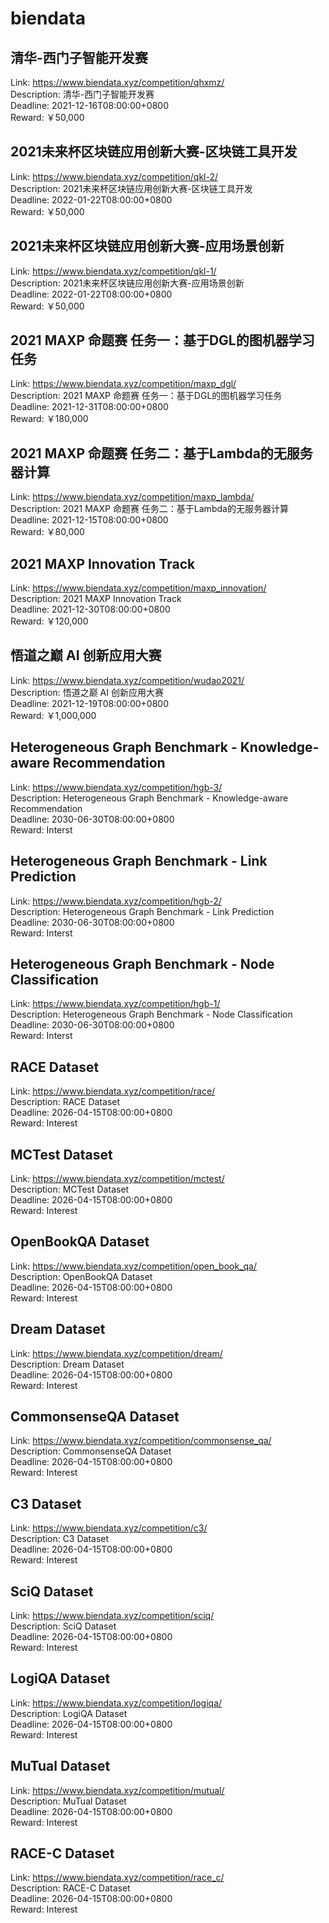 # biendata



## 清华-西门子智能开发赛

Link: https://www.biendata.xyz/competition/qhxmz/  
Description: 清华-西门子智能开发赛  
Deadline: 2021-12-16T08:00:00+0800  
Reward: ￥50,000  


## 2021未来杯区块链应用创新大赛-区块链工具开发

Link: https://www.biendata.xyz/competition/qkl-2/  
Description: 2021未来杯区块链应用创新大赛-区块链工具开发  
Deadline: 2022-01-22T08:00:00+0800  
Reward: ￥50,000  


## 2021未来杯区块链应用创新大赛-应用场景创新

Link: https://www.biendata.xyz/competition/qkl-1/  
Description: 2021未来杯区块链应用创新大赛-应用场景创新  
Deadline: 2022-01-22T08:00:00+0800  
Reward: ￥50,000  


## 2021 MAXP 命题赛 任务一：基于DGL的图机器学习任务

Link: https://www.biendata.xyz/competition/maxp_dgl/  
Description: 2021 MAXP 命题赛 任务一：基于DGL的图机器学习任务  
Deadline: 2021-12-31T08:00:00+0800  
Reward: ￥180,000  


## 2021 MAXP 命题赛 任务二：基于Lambda的无服务器计算

Link: https://www.biendata.xyz/competition/maxp_lambda/  
Description: 2021 MAXP 命题赛 任务二：基于Lambda的无服务器计算  
Deadline: 2021-12-15T08:00:00+0800  
Reward: ￥80,000  


## 2021 MAXP Innovation Track

Link: https://www.biendata.xyz/competition/maxp_innovation/  
Description: 2021 MAXP Innovation Track  
Deadline: 2021-12-30T08:00:00+0800  
Reward: ￥120,000  


## 悟道之巅 AI 创新应用大赛

Link: https://www.biendata.xyz/competition/wudao2021/  
Description: 悟道之巅 AI 创新应用大赛  
Deadline: 2021-12-19T08:00:00+0800  
Reward: ￥1,000,000  


## Heterogeneous Graph Benchmark - Knowledge-aware Recommendation

Link: https://www.biendata.xyz/competition/hgb-3/  
Description: Heterogeneous Graph Benchmark - Knowledge-aware Recommendation  
Deadline: 2030-06-30T08:00:00+0800  
Reward: Interst  


## Heterogeneous Graph Benchmark - Link Prediction

Link: https://www.biendata.xyz/competition/hgb-2/  
Description: Heterogeneous Graph Benchmark - Link Prediction  
Deadline: 2030-06-30T08:00:00+0800  
Reward: Interst  


## Heterogeneous Graph Benchmark - Node Classification

Link: https://www.biendata.xyz/competition/hgb-1/  
Description: Heterogeneous Graph Benchmark - Node Classification  
Deadline: 2030-06-30T08:00:00+0800  
Reward: Interst  


## RACE Dataset

Link: https://www.biendata.xyz/competition/race/  
Description: RACE Dataset  
Deadline: 2026-04-15T08:00:00+0800  
Reward: Interest  


## MCTest Dataset

Link: https://www.biendata.xyz/competition/mctest/  
Description: MCTest Dataset  
Deadline: 2026-04-15T08:00:00+0800  
Reward: Interest  


## OpenBookQA Dataset

Link: https://www.biendata.xyz/competition/open_book_qa/  
Description: OpenBookQA Dataset  
Deadline: 2026-04-15T08:00:00+0800  
Reward: Interest  


## Dream Dataset

Link: https://www.biendata.xyz/competition/dream/  
Description: Dream Dataset  
Deadline: 2026-04-15T08:00:00+0800  
Reward: Interest  


## CommonsenseQA Dataset

Link: https://www.biendata.xyz/competition/commonsense_qa/  
Description: CommonsenseQA Dataset  
Deadline: 2026-04-15T08:00:00+0800  
Reward: Interest  


## C3 Dataset

Link: https://www.biendata.xyz/competition/c3/  
Description: C3 Dataset  
Deadline: 2026-04-15T08:00:00+0800  
Reward: Interest  


## SciQ Dataset

Link: https://www.biendata.xyz/competition/sciq/  
Description: SciQ Dataset  
Deadline: 2026-04-15T08:00:00+0800  
Reward: Interest  


## LogiQA Dataset

Link: https://www.biendata.xyz/competition/logiqa/  
Description: LogiQA Dataset  
Deadline: 2026-04-15T08:00:00+0800  
Reward: Interest  


## MuTual Dataset

Link: https://www.biendata.xyz/competition/mutual/  
Description: MuTual Dataset  
Deadline: 2026-04-15T08:00:00+0800  
Reward: Interest  


## RACE-C Dataset

Link: https://www.biendata.xyz/competition/race_c/  
Description: RACE-C Dataset  
Deadline: 2026-04-15T08:00:00+0800  
Reward: Interest  

